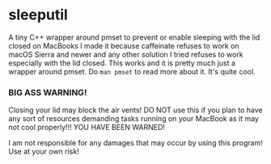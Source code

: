 # sleeputil
A tiny C++ wrapper around pmset to prevent or enable sleeping with the lid closed on MacBooks
I made it because caffeinate refuses to work on macOS Sierra and newer and any other solution I tried refuses to work especially with the lid closed. This works and it is pretty much just a wrapper around pmset. Do `man pmset` to read more about it. It's quite cool.

### BIG ASS WARNING!
Closing your lid may block the air vents! DO NOT use this if you plan to have any sort of resources demanding tasks running on your MacBook as it may not cool properly!!! YOU HAVE BEEN WARNED!

I am not responsible for any damages that may occur by using this program! Use at your own risk!
